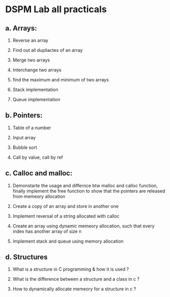 # DSPM Lab all practicals
## a. Arrays:
1. Reverse an array

2. Find out all dupliactes of an array

3. Merge two arrays

4. Interchange two arrays

5. find the maximum and minimum of two arrays

6. Stack implementation
7. Queue implementation

## b. Pointers:
1. Table of a number

2. Input array 
3. Bubble sort

4. Call by value, call by ref
        
## c. Calloc and malloc:
1. Demonstarte the usage and differnce btw malloc and calloc function, finally implement the free function to show that the pointers are released from memeory allocation

2. Create a copy of an array and store in another one
3. Implement reversal of a string allocated with calloc

4. Create an array using dynamic memeory allocation, such that every index has another array of size n

5. Implement stack and queue using memory allocation

## d. Structures
1. What is a structure in C programming  & how it is used ?

2. What is the difference between a structure and a class in c ?

3. How to dynamically allocate memeory for a structure in c ?
